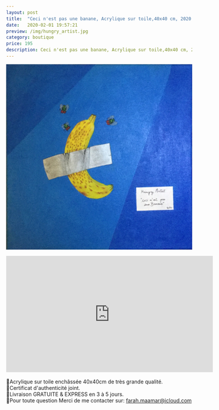 ```yaml
---
layout: post
title:  "Ceci n'est pas une banane, Acrylique sur toile,40x40 cm, 2020."
date:   2020-02-01 19:57:21
preview: /img/hungry_artist.jpg
category: boutique
price: 195
description: Ceci n'est pas une banane, Acrylique sur toile,40x40 cm, 2020
---
```


![Picture 1](/img/hungry_artist.jpg) 
<iframe width="560" height="315" src="https://www.youtube.com/embed/v3HC75JxsXg" frameborder="0" allow="accelerometer; autoplay; encrypted-media; gyroscope; picture-in-picture" allowfullscreen></iframe>


🔸Acrylique sur toile enchâssée 40x40cm de très grande qualité.   
🔸Certificat d'authenticité joint.    
🔸Livraison GRATUITE & EXPRESS en 3 à 5 jours.   
🔸Pour toute question Merci de me contacter sur: farah.maamar@icloud.com

<div id="paypal-button-container"></div>

<script type="text/javascript">
    var price = 195;
</script>

